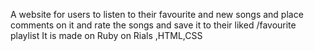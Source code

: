 A website for users to listen to their favourite and new songs and place comments on it and rate the songs and save it to their liked /favourite playlist
It is made on Ruby on Rials ,HTML,CSS
